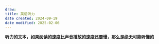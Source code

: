 ```yaml
---
draw:
title: 英语听力
date created: 2024-09-19
date modified: 2025-02-06
---
```

**听力的文本，如果阅读的速度比声音播放的速度还要慢，那么是绝无可能听懂的**

